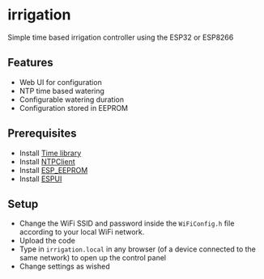 # irrigation
Simple time based irrigation controller using the  ESP32 or ESP8266

## Features
* Web UI for configuration
* NTP time based watering
* Configurable watering duration
* Configuration stored in EEPROM


## Prerequisites
* Install [Time library](https://github.com/PaulStoffregen/Time)
* Install [NTPClient](https://github.com/arduino-libraries/NTPClient.git)
* Install [ESP_EEPROM](https://github.com/jwrw/ESP_EEPROM.git
)
* Install [ESPUI](https://github.com/s00500/ESPUI.git)

## Setup
* Change the WiFi SSID and password inside the `WiFiConfig.h` file according to your local WiFi network.
* Upload the code
* Type in `irrigation.local` in any browser (of a device connected to the same network) to open up the control panel
* Change settings as wished